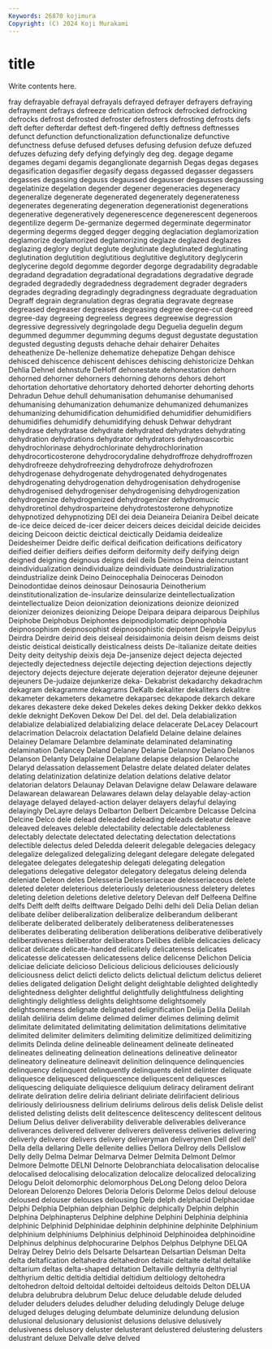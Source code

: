 ```yaml
---
Keywords: 26870 kojimura
Copyright: (C) 2024 Koji Murakami
---
```


# title

Write contents here.



fray defrayable defrayal
defrayals defrayed defrayer defrayers defraying defrayment defrays defreeze defrication defrock
defrocked defrocking defrocks defrost defrosted defroster defrosters defrosting defrosts defs
deft defter defterdar deftest deft-fingered deftly deftness deftnesses defunct defunction
defunctionalization defunctionalize defunctive defunctness defuse defused defuses defusing defusion defuze
defuzed defuzes defuzing defy defying defyingly deg deg. degage degame
degames degami degamis deganglionate degarnish Degas degas degases degasification degasifier
degasify degass degassed degasser degassers degasses degassing degauss degaussed degausser
degausses degaussing degelatinize degelation degender degener degeneracies degeneracy degeneralize degenerate
degenerated degenerately degenerateness degenerates degenerating degeneration degenerationist degenerations degenerative degeneratively
degenerescence degenerescent degeneroos degentilize degerm De-germanize degermed degerminate degerminator degerming
degerms degged degger degging deglaciation deglamorization deglamorize deglamorized deglamorizing deglaze
deglazed deglazes deglazing deglory deglut deglute deglutinate deglutinated deglutinating deglutination
deglutition deglutitious deglutitive deglutitory deglycerin deglycerine degold degomme degorder degorge
degradability degradable degradand degradation degradational degradations degradative degrade degraded degradedly
degradedness degradement degrader degraders degrades degrading degradingly degradingness degraduate degraduation
Degraff degrain degranulation degras degratia degravate degrease degreased degreaser degreases
degreasing degree degree-cut degreed degree-day degreeing degreeless degrees degreewise degression
degressive degressively degringolade degu Deguelia deguelin degum degummed degummer degumming
degums degust degustate degustation degusted degusting degusts dehache dehair dehairer
Dehaites deheathenize De-hellenize dehematize dehepatize Dehgan dehisce dehisced dehiscence dehiscent
dehisces dehiscing dehistoricize Dehkan Dehlia Dehnel dehnstufe DeHoff dehonestate dehonestation
dehorn dehorned dehorner dehorners dehorning dehorns dehors dehort dehortation dehortative
dehortatory dehorted dehorter dehorting dehorts Dehradun Dehue dehull dehumanisation dehumanise
dehumanised dehumanising dehumanization dehumanize dehumanized dehumanizes dehumanizing dehumidification dehumidified dehumidifier
dehumidifiers dehumidifies dehumidify dehumidifying dehusk Dehwar dehydrant dehydrase dehydratase dehydrate
dehydrated dehydrates dehydrating dehydration dehydrations dehydrator dehydrators dehydroascorbic dehydrochlorinase dehydrochlorinate
dehydrochlorination dehydrocorticosterone dehydrocorydaline dehydroffroze dehydroffrozen dehydrofreeze dehydrofreezing dehydrofroze dehydrofrozen dehydrogenase
dehydrogenate dehydrogenated dehydrogenates dehydrogenating dehydrogenation dehydrogenisation dehydrogenise dehydrogenised dehydrogeniser dehydrogenising
dehydrogenization dehydrogenize dehydrogenized dehydrogenizer dehydromucic dehydroretinol dehydrosparteine dehydrotestosterone dehypnotize dehypnotized
dehypnotizing DEI dei deia Deianeira Deianira Deibel deicate de-ice deice
deiced de-icer deicer deicers deices deicidal deicide deicides deicing Deicoon
deictic deictical deictically Deidamia deidealize Deidesheimer Deidre deific deifical deification
deifications deificatory deified deifier deifiers deifies deiform deiformity deify deifying
deign deigned deigning deignous deigns deil deils Deimos Deina deincrustant
deindividualization deindividualize deindividuate deindustrialization deindustrialize deink Deino Deinocephalia Deinoceras Deinodon
Deinodontidae deinos deinosaur Deinosauria Deinotherium deinstitutionalization de-insularize deinsularize deintellectualization deintellectualize
Deion deionization deionizations deionize deionized deionizer deionizes deionizing Deiope Deipara
deipara deiparous Deiphilus Deiphobe Deiphobus Deiphontes deipnodiplomatic deipnophobia deipnosophism deipnosophist
deipnosophistic deipotent Deipyle Deipylus Deirdra Deirdre deirid deis deiseal deisidaimonia
deisin deism deisms deist deistic deistical deistically deisticalness deists De-italianize
deitate deities Deity deity deityship deixis deja De-jansenize deject dejecta
dejected dejectedly dejectedness dejectile dejecting dejection dejections dejectly dejectory dejects
dejecture dejerate dejeration dejerator dejeune dejeuner dejeuners De-judaize dejunkerize deka-
Dekabrist dekadarchy dekadrachm dekagram dekagramme dekagrams DeKalb dekaliter dekaliters dekalitre
dekameter dekameters dekametre dekaparsec dekapode dekarch dekare dekares dekastere deke
deked Dekeles dekes deking Dekker dekko dekkos dekle deknight DeKoven
Dekow Del Del. del del. Dela delabialization delabialize delabialized delabializing
delace delacerate DeLacey Delacourt delacrimation Delacroix delactation Delafield Delaine delaine
delaines Delainey Delamare Delambre delaminate delaminated delaminating delamination Delancey Deland
Delaney Delanie Delannoy Delano Delanos Delanson Delanty Delaplaine Delaplane delapse
delapsion Delaroche Delaryd delassation delassement Delastre delate delated delater delates
delating delatinization delatinize delation delations delative delator delatorian delators Delaunay
Delavan Delavigne delaw Delaware delaware Delawarean delawarean Delawares delawn delay
delayable delay-action delayage delayed delayed-action delayer delayers delayful delaying delayingly
DeLayre delays Delbarton Delbert Delcambre Delcasse Delcina Delcine Delco dele
delead deleaded deleading deleads deleatur deleave deleaved deleaves deleble delectability
delectable delectableness delectably delectate delectated delectating delectation delectations delectible delectus
deled Deledda deleerit delegable delegacies delegacy delegalize delegalized delegalizing delegant
delegare delegate delegated delegatee delegates delegateship delegati delegating delegation delegations
delegative delegator delegatory delegatus deleing delenda deleniate Deleon deles Delesseria
Delesseriaceae delesseriaceous delete deleted deleter deleterious deleteriously deleteriousness deletery deletes
deleting deletion deletions deletive deletory Delevan delf Delfeena Delfine delfs
Delft delft delfts delftware Delgado Delhi delhi deli Delia Delian
delian delibate deliber deliberalization deliberalize deliberandum deliberant deliberate deliberated deliberately
deliberateness deliberatenesses deliberates deliberating deliberation deliberations deliberative deliberatively deliberativeness deliberator
deliberators Delibes delible delicacies delicacy delicat delicate delicate-handed delicately delicateness
delicates delicatesse delicatessen delicatessens delice delicense Delichon Delicia deliciae deliciate
delicioso Delicious delicious deliciouses deliciously deliciousness delict delicti delicto delicts
delictual delictum delictus delieret delies deligated deligation Delight delight delightable
delighted delightedly delightedness delighter delightful delightfully delightfulness delighting delightingly delightless
delights delightsome delightsomely delightsomeness delignate delignated delignification Delija Delila Delilah
delilah deliliria delim delime delimed delimer delimes deliming delimit delimitate
delimitated delimitating delimitation delimitations delimitative delimited delimiter delimiters delimiting delimitize
delimitized delimitizing delimits Delinda deline delineable delineament delineate delineated delineates
delineating delineation delineations delineative delineator delineatory delineature delineavit delinition delinquence
delinquencies delinquency delinquent delinquently delinquents delint delinter deliquate deliquesce deliquesced
deliquescence deliquescent deliquesces deliquescing deliquiate deliquiesce deliquium deliracy delirament delirant
delirate deliration delire deliria deliriant deliriate delirifacient delirious deliriously deliriousness
delirium deliriums delirous delis delisk Delisle delist delisted delisting delists
delit delitescence delitescency delitescent delitous Delium Delius deliver deliverability deliverable
deliverables deliverance deliverances delivered deliverer deliverers deliveress deliveries delivering deliverly
deliveror delivers delivery deliveryman deliverymen Dell dell dell' Della della
dellaring Delle dellenite dellies Dellora Dellroy dells Dellslow Delly delly
Delma Delmar Delmarva Delmer Delmita Delmont Delmor Delmore Delmotte DELNI
Delnorte Delobranchiata delocalisation delocalise delocalised delocalising delocalization delocalize delocalized delocalizing
Delogu Deloit delomorphic delomorphous DeLong Delong deloo Delora Delorean Delorenzo
Delores Deloria Deloris Delorme Delos deloul delouse deloused delouser delouses
delousing Delp delph delphacid Delphacidae Delphi Delphia Delphian delphian Delphic
delphically Delphin delphin Delphina Delphinapterus Delphine delphine Delphini Delphinia delphinia
delphinic Delphinid Delphinidae delphinin delphinine delphinite Delphinium delphinium delphiniums Delphinius
delphinoid Delphinoidea delphinoidine Delphinus delphinus delphocurarine Delphos Delphus Delphyne DELQA
Delray Delrey Delrio dels Delsarte Delsartean Delsartian Delsman Delta delta
deltafication deltahedra deltahedron deltaic deltaite deltal deltalike deltarium deltas delta-shaped
deltation Deltaville delthyria delthyrial delthyrium deltic deltidia deltidial deltidium deltiology
deltohedra deltohedron deltoid deltoidal deltoidei deltoideus deltoids Delton DELUA delubra
delubrubra delubrum Deluc deluce deludable delude deluded deluder deluders deludes
deludher deluding deludingly Deluge deluge deluged deluges deluging delumbate deluminize
delundung delusion delusional delusionary delusionist delusions delusive delusively delusiveness delusory
deluster delusterant delustered delustering delusters delustrant deluxe Delvalle delve delved
